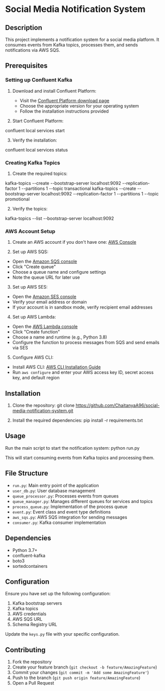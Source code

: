 # Social Media Notification System

## Description

This project implements a notification system for a social media platform. It consumes events from Kafka topics, processes them, and sends notifications via AWS SQS.


## Prerequisites

### Setting up Confluent Kafka

1. Download and install Confluent Platform:
   - Visit the [Confluent Platform download page](https://www.confluent.io/download/)
   - Choose the appropriate version for your operating system
   - Follow the installation instructions provided

2. Start Confluent Platform:

confluent local services start


3. Verify the installation:

confluent local services status


### Creating Kafka Topics

1. Create the required topics:

kafka-topics --create --bootstrap-server localhost:9092 --replication-factor 1 --partitions 1 --topic transactional
kafka-topics --create --bootstrap-server localhost:9092 --replication-factor 1 --partitions 1 --topic promotional

2. Verify the topics:

kafka-topics --list --bootstrap-server localhost:9092


### AWS Account Setup

1. Create an AWS account if you don't have one: [AWS Console](https://aws.amazon.com/)

2. Set up AWS SQS:
- Open the [Amazon SQS console](https://console.aws.amazon.com/sqs/)
- Click "Create queue"
- Choose a queue name and configure settings
- Note the queue URL for later use

3. Set up AWS SES:
- Open the [Amazon SES console](https://console.aws.amazon.com/ses/)
- Verify your email address or domain
- If your account is in sandbox mode, verify recipient email addresses

4. Set up AWS Lambda:
- Open the [AWS Lambda console](https://console.aws.amazon.com/lambda/)
- Click "Create function"
- Choose a name and runtime (e.g., Python 3.8)
- Configure the function to process messages from SQS and send emails via SES

5. Configure AWS CLI:
- Install AWS CLI: [AWS CLI Installation Guide](https://docs.aws.amazon.com/cli/latest/userguide/cli-configure-quickstart.html)
- Run `aws configure` and enter your AWS access key ID, secret access key, and default region



## Installation

1. Clone the repository:
git clone https://github.com/ChaitanyaA96/social-media-notification-system.git

2. Install the required dependencies:
pip install -r requirements.txt


## Usage

Run the main script to start the notification system:
python run.py


This will start consuming events from Kafka topics and processing them.

## File Structure

- `run.py`: Main entry point of the application
- `user_db.py`: User database management
- `queue_processor.py`: Processes events from queues
- `queue_manager.py`: Manages different queues for services and topics
- `process_queue.py`: Implementation of the process queue
- `event.py`: Event class and event type definitions
- `aws_sqs.py`: AWS SQS integration for sending messages
- `consumer.py`: Kafka consumer implementation

## Dependencies

- Python 3.7+
- confluent-kafka
- boto3
- sortedcontainers

## Configuration

Ensure you have set up the following configuration:

1. Kafka bootstrap servers
2. Kafka topics
3. AWS credentials
4. AWS SQS URL
5. Schema Registry URL

Update the `keys.py` file with your specific configuration.

## Contributing

1. Fork the repository
2. Create your feature branch (`git checkout -b feature/AmazingFeature`)
3. Commit your changes (`git commit -m 'Add some AmazingFeature'`)
4. Push to the branch (`git push origin feature/AmazingFeature`)
5. Open a Pull Request
